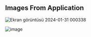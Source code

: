## Images From Application


![Ekran görüntüsü 2024-01-31 000338](https://github.com/hilalezgii/store-app/assets/120422217/c0523e10-ab2a-48d8-a438-f74b7f18932a)


![image](https://github.com/hilalezgii/store-app/assets/120422217/684f1388-1840-4317-bcb4-015ebc638b5a)
